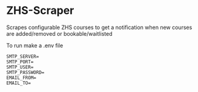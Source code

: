 # ZHS-Scraper
Scrapes configurable ZHS courses to get a notification when new courses are added/removed or bookable/waitlisted

To run make a .env file
```
SMTP_SERVER=
SMTP_PORT=
SMTP_USER=
SMTP_PASSWORD=
EMAIL_FROM=
EMAIL_TO=
```
